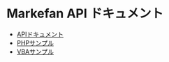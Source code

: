 # Markefan API ドキュメント



- [APIドキュメント](./API_document)
- [PHPサンプル](./UseCase/PHP_sample)
- [VBAサンプル](./UseCase/VBA_sample)

